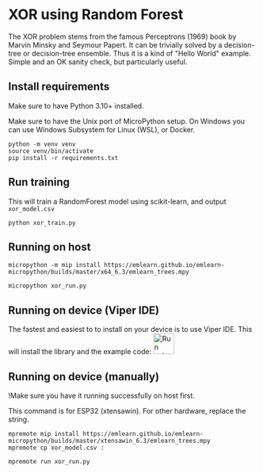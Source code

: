 
# XOR using Random Forest

The XOR problem stems from the famous Perceptrons (1969) book
by Marvin Minsky and Seymour Papert.
It can be trivially solved by a decision-tree or decision-tree ensemble.
Thus it is a kind of "Hello World" example.
Simple and an OK sanity check, but particularly useful.

## Install requirements

Make sure to have Python 3.10+ installed.

Make sure to have the Unix port of MicroPython setup.
On Windows you can use Windows Subsystem for Linux (WSL), or Docker.

```console
python -m venv venv
source venv/bin/activate
pip install -r requirements.txt
```

## Run training

This will train a RandomForest model using scikit-learn, and output `xor_model.csv`

```console
python xor_train.py
```

## Running on host

```console
micropython -m mip install https://emlearn.github.io/emlearn-micropython/builds/master/x64_6.3/emlearn_trees.mpy

micropython xor_run.py
```

## Running on device (Viper IDE)

The fastest and easiest to to install on your device is to use Viper IDE.
This will install the library and the example code:
[<img src="https://raw.githubusercontent.com/vshymanskyy/ViperIDE/refs/heads/main/assets/btn_run.png" alt="Run using ViperIDE" height="42"/>](https://viper-ide.org/?install=github:emlearn/emlearn-micropython/examples/xor_trees)


## Running on device (manually)

!Make sure you have it running successfully on host first.

This command is for ESP32 (xtensawin).
For other hardware, replace the string.

```console
mpremote mip install https://emlearn.github.io/emlearn-micropython/builds/master/xtensawin_6.3/emlearn_trees.mpy
mpremote cp xor_model.csv :
```

```console
mpremote run xor_run.py
```
